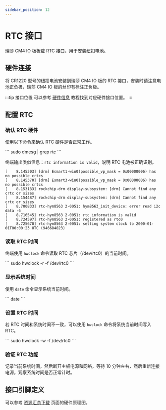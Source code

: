 ```yaml
---
sidebar_position: 12
---
```


# RTC 接口

瑞莎 CM4 IO 板板载 RTC 接口，用于安装纽扣电池。

## 硬件连接

将 CR1220 型号的纽扣电池安装到瑞莎 CM4 IO 板的 RTC 接口，安装时请注意电池正负极，瑞莎 CM4 IO 板的丝印有标注正负极。

:::tip 接口位置
可以参考 [硬件信息](./hardware_info.md) 教程找到对应硬件接口位置。
:::

## 配置 RTC

### 确认 RTC 硬件

使用以下命令来确认 RTC 硬件是否正常工作。

<NewCodeBlock tip="radxa@device$" type="device">
```
sudo dmesg | grep rtc
```
</NewCodeBlock>

终端输出类似信息：`rtc information is valid`，说明 RTC 电池被正确识别。

```
[    8.145303] [drm] Esmart1-win0(possible_vp_mask = 0x00000006) has no possible crtcs
[    8.145370] [drm] Esmart3-win0(possible_vp_mask = 0x00000006) has no possible crtcs
[    8.153133] rockchip-drm display-subsystem: [drm] Cannot find any crtc or sizes
[    8.154487] rockchip-drm display-subsystem: [drm] Cannot find any crtc or sizes
[    8.700833] rtc-hym8563 2-0051: hym8563_init_device: error read i2c data -6
[    8.716545] rtc-hym8563 2-0051: rtc information is valid
[    8.724597] rtc-hym8563 2-0051: registered as rtc0
[    8.725670] rtc-hym8563 2-0051: setting system clock to 2000-01-01T00:00:23 UTC (946684823)
```

### 读取 RTC 时间

终端使用 `hwclock` 命令读取 RTC 芯片（/dev/rtc0）的当前时间。

<NewCodeBlock tip="radxa@device$" type="device">
```
sudo hwclock -r -f /dev/rtc0
```
</NewCodeBlock>

### 显示系统时间

使用 `date` 命令显示系统当前时间。

<NewCodeBlock tip="radxa@device$" type="device">
```
date
```
</NewCodeBlock>

### 设置 RTC 时间

若 RTC 时间和系统时间不一致，可以使用 `hwclock` 命令将系统当前时间写入 RTC。

<NewCodeBlock tip="radxa@device$" type="device">
```
sudo hwclock -w -f /dev/rtc0
```
</NewCodeBlock>

### 验证 RTC 功能

记录当前系统时间，然后断开主板电源和网络，等待 10 分钟左右，然后重新连接电源，观察系统时间是否正常计时。

## 接口引脚定义

可以参考 [资源汇总下载](../download.md) 页面的硬件原理图。
